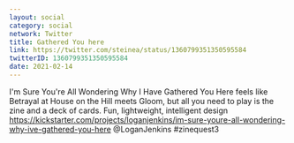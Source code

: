 ```yaml
---
layout: social
category: social
network: Twitter
title: Gathered You here
link: https://twitter.com/steinea/status/1360799351350595584
twitterID: 1360799351350595584
date: 2021-02-14
---
```


I'm Sure You're All Wondering Why I Have Gathered You Here feels like Betrayal at House on the Hill meets Gloom, but all you need to play is the zine and a deck of cards. Fun, lightweight, intelligent design <https://kickstarter.com/projects/loganjenkins/im-sure-youre-all-wondering-why-ive-gathered-you-here> @LoganJenkins #zinequest3
